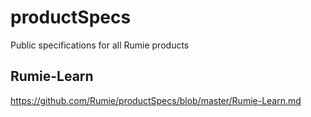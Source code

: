 # productSpecs
Public specifications for all Rumie products

## Rumie-Learn
https://github.com/Rumie/productSpecs/blob/master/Rumie-Learn.md
